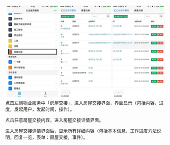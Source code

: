 ![](/assets/114.jpg)点击左侧物业服务中「房屋交接」，进入房屋交接界面，界面显示（包括内容，进度，发起用户，发起时间，操作）。

点击任意房屋交接内容，进入房屋交接详情界面。

进入房屋交接详情界面后，显示所有详细内容（包括基本信息，工作进度方法说明，回复一览，表单：房屋交接，事件）。

